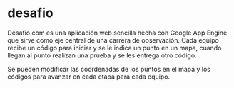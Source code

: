 # desafio
Desafio.com es una aplicación web sencilla hecha con Google App Engine que sirve como eje central de una carrera de observación. Cada equipo recibe un código para iniciar y se le indica un punto en un mapa, cuando llegan al punto realizan una prueba y se les entrega otro código.

Se pueden modificar las coordenadas de los puntos en el mapa y los códigos para avanzar en cada etapa para cada equipo.
